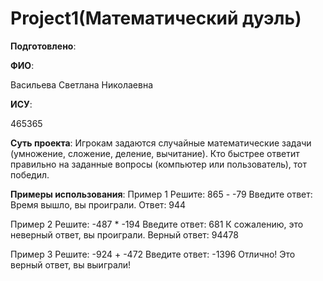 # Project1(Математический дуэль)

__Подготовлено__:

**ФИО**:

Васильева Светлана Николаевна

**ИСУ**:

465365

**Суть проекта**: Игрокам задаются случайные математические задачи (умножение, сложение, деление, вычитание). Кто быстрее ответит правильно на заданные вопросы (компьютер или пользователь), тот победил.

**Примеры использования**: 
Пример 1
Решите: 865 - -79
Введите ответ: 
Время вышло, вы проиграли. Ответ: 944

Пример 2
Решите: -487 * -194
Введите ответ: 681
К сожалению, это неверный ответ, вы проиграли. Верный ответ: 94478

Пример 3
Решите: -924 + -472
Введите ответ: -1396
Отлично! Это верный ответ, вы выиграли!
